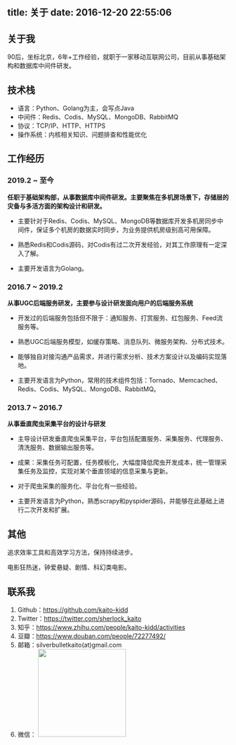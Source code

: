 title: 关于
date: 2016-12-20 22:55:06
---

## 关于我

90后，坐标北京，6年+工作经验，就职于一家移动互联网公司，目前从事基础架构和数据库中间件研发。

## 技术栈

- 语言：Python、Golang为主，会写点Java
- 中间件：Redis、Codis、MySQL、MongoDB、RabbitMQ
- 协议：TCP/IP、HTTP、HTTPS
- 操作系统：内核相关知识、问题排查和性能优化

## 工作经历

### 2019.2 ~ 至今

**任职于基础架构部，从事数据库中间件研发。主要聚焦在多机房场景下，存储层的灾备与多活方面的架构设计和研发。**

- 主要针对于Redis、Codis、MySQL、MongoDB等数据库开发多机房同步中间件，保证多个机房的数据实时同步，为业务提供机房级别高可用保障。

- 熟悉Redis和Codis源码，对Codis有过二次开发经验，对其工作原理有一定深入了解。

- 主要开发语言为Golang。

### 2016.7 ~ 2019.2

**从事UGC后端服务研发，主要参与设计研发面向用户的后端服务系统**

- 开发过的后端服务包括但不限于：通知服务、打赏服务、红包服务、Feed流服务等。

- 熟悉UGC后端服务模型，如缓存策略、消息队列、微服务架构、分布式技术。

- 能够独自对接沟通产品需求，并进行需求分析、技术方案设计以及编码实现落地。

- 主要开发语言为Python，常用的技术组件包括：Tornado、Memcached、Redis、Codis、MySQL、MongoDB、RabbitMQ。

### 2013.7 ~ 2016.7

**从事垂直爬虫采集平台的设计与研发**

- 主导设计研发垂直爬虫采集平台，平台包括配置服务、采集服务、代理服务、清洗服务、数据输出服务等。

- 成果：采集任务可配置，任务模板化，大幅度降低爬虫开发成本，统一管理采集任务及监控，实现对某个垂直领域的信息采集与更新。

- 对于爬虫采集的服务化、平台化有一些经验。

- 主要开发语言为Python，熟悉scrapy和pyspider源码，并能够在此基础上进行二次开发和扩展。

## 其他

追求效率工具和高效学习方法，保持持续进步。

电影狂热迷，钟爱悬疑、剧情、科幻类电影。

## 联系我

1. Github：https://github.com/kaito-kidd
2. Twitter：https://twitter.com/sherlock_kaito
3. 知乎：https://www.zhihu.com/people/kaito-kidd/activities
4. 豆瓣：https://www.douban.com/people/72277492/
5. 邮箱：silverbulletkaito(at)gmail.com
6. 微信： <img src="https://kaito-blog-1253469779.cos.ap-beijing.myqcloud.com/2020/08/15970490808765.jpg" width="200" height="200">

